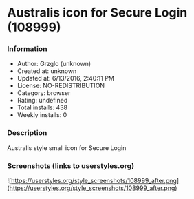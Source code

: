 # Australis icon for Secure Login (108999)

### Information
- Author: Grzglo (unknown)
- Created at: unknown
- Updated at: 6/13/2016, 2:40:11 PM
- License: NO-REDISTRIBUTION
- Category: browser
- Rating: undefined
- Total installs: 438
- Weekly installs: 0


### Description
Australis style small icon for Secure Login


### Screenshots (links to userstyles.org)
![https://userstyles.org/style_screenshots/108999_after.png](https://userstyles.org/style_screenshots/108999_after.png)


